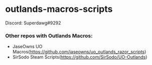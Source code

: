 # outlands-macros-scripts

Discord: Superdawg#9292 

### Other repos with Outlands Macros:

- JaseOwns UO Macros(https://github.com/jaseowns/uo_outlands_razor_scripts)
- SirSodo Steam Scripts(https://github.com/SirSodo/UO-Outlands)

